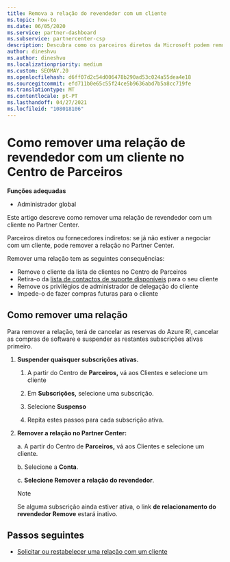 ```yaml
---
title: Remova a relação do revendedor com um cliente
ms.topic: how-to
ms.date: 06/05/2020
ms.service: partner-dashboard
ms.subservice: partnercenter-csp
description: Descubra como os parceiros diretos da Microsoft podem remover os clientes da sua lista, remover privilégios de administração delegados e parar de apoiar ou comprar para um cliente.
author: dineshvu
ms.author: dineshvu
ms.localizationpriority: medium
ms.custom: SEOMAY.20
ms.openlocfilehash: d6ff07d2c54d006478b290ad53c024a55dea4e18
ms.sourcegitcommit: efd711b0e65c55f24ce5b9636abd7b5a8cc719fe
ms.translationtype: MT
ms.contentlocale: pt-PT
ms.lasthandoff: 04/27/2021
ms.locfileid: "108018106"
---
```

# <a name="how-to-remove-a-reseller-relationship-with-a-customer-in-partner-center"></a>Como remover uma relação de revendedor com um cliente no Centro de Parceiros

**Funções adequadas**

- Administrador global

Este artigo descreve como remover uma relação de revendedor com um cliente no Partner Center.

Parceiros diretos ou fornecedores indiretos: se já não estiver a negociar com um cliente, pode remover a relação no Partner Center.

Remover uma relação tem as seguintes consequências:

- Remove o cliente da lista de clientes no Centro de Parceiros
- Retira-o da [lista de contactos de suporte disponíveis](assign-support-contacts.md) para o seu cliente
- Remove os privilégios de administrador de delegação do cliente
- Impede-o de fazer compras futuras para o cliente

## <a name="how-to-remove-a-relationship"></a>Como remover uma relação

Para remover a relação, terá de cancelar as reservas do Azure RI, cancelar as compras de software e suspender as restantes subscrições ativas primeiro.

1. **Suspender quaisquer subscrições ativas.**

   1. A partir do Centro de **Parceiros,** vá aos Clientes e selecione um cliente

   2. Em **Subscrições,** selecione uma subscrição.

   3. Selecione **Suspenso**

   4. Repita estes passos para cada subscrição ativa.

2. **Remover a relação no Partner Center:**

   a. A partir do Centro de **Parceiros,** vá aos Clientes e selecione um cliente.

   b. Selecione a **Conta**.

   c. **Selecione Remover a relação do revendedor**.

   > [!NOTE]
   > Se alguma subscrição ainda estiver ativa, o link **de relacionamento do revendedor Remove** estará inativo.

## <a name="next-steps"></a>Passos seguintes

- [Solicitar ou restabelecer uma relação com um cliente](request-a-relationship-with-a-customer.md)
